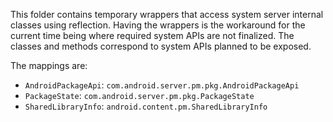 This folder contains temporary wrappers that access system server internal
classes using reflection. Having the wrappers is the workaround for the current
time being where required system APIs are not finalized. The classes and methods
correspond to system APIs planned to be exposed.

The mappings are:

- `AndroidPackageApi`: `com.android.server.pm.pkg.AndroidPackageApi`
- `PackageState`: `com.android.server.pm.pkg.PackageState`
- `SharedLibraryInfo`: `android.content.pm.SharedLibraryInfo`
